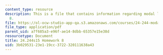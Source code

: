 ```yaml
---
content_type: resource
description: This is a file that contains information regarding modal logic homework
  8.
file: https://ol-ocw-studio-app-qa.s3.amazonaws.com/courses/24-244-modal-logic-spring-2015/3b02953123e119cc3722320111638a43_MIT24_244S15_Homework8.pdf
file_type: application/pdf
parent_uid: a7f685a3-e96f-ae14-8dbb-65357e15e38d
resourcetype: Document
title: 24.244s15 Homework 8
uid: 3b029531-23e1-19cc-3722-320111638a43
---
```

